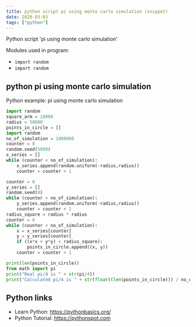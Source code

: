 ```yaml
---
title: python script pi using monte carlo simulation (snippet)
date: 2020-03-03
tags: ["python"]
---
```

Python script 'pi using monte carlo simulation'


Modules used in program: 
* `import random`
* `import random`

## python pi using monte carlo simulation

Python example: pi using monte carlo simulation

```python
import random
square_arm = 10000
radius = 50000
points_in_circle = []
import random
no_of_simulation = 1000000
counter = 0
random.seed(5000)
x_series = []
while (counter < no_of_simulation):
	x_series.append(random.uniform(-radius,radius))
	counter = counter + 1

counter = 0
y_series = []
random.seed(0)
while (counter < no_of_simulation):
	y_series.append(random.uniform(-radius,radius))
	counter = counter + 1
radius_square = radius * radius
counter = 0
while (counter < no_of_simulation):
	x = x_series[counter]
	y = y_series[counter]
	if ((x*x + y*y) < radius_square):
		points_in_circle.append((x, y))
	counter = counter + 1

print(len(points_in_circle))
from math import pi
print("Real pi/4 is " + str(pi/4))
print("Calculated pi/4 is " + str(float((len(points_in_circle))) / no_of_simulation))

```

## Python links

- Learn Python: https://pythonbasics.org/
- Python Tutorial: https://pythonspot.com
